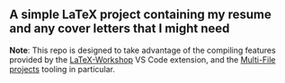 ## A simple LaTeX project containing my resume and any cover letters that I might need

**Note**: This repo is designed to take advantage of the compiling features provided
by the [LaTeX-Workshop](https://github.com/James-Yu/LaTeX-Workshop) VS Code
extension, and the [Multi-File projects](https://github.com/James-Yu/LaTeX-Workshop/wiki/Compile#multi-file-projects) tooling in particular.
